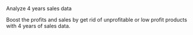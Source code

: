 Analyze 4 years sales data 

Boost the profits and sales by get rid of unprofitable or low profit products with 4 years of sales data.
